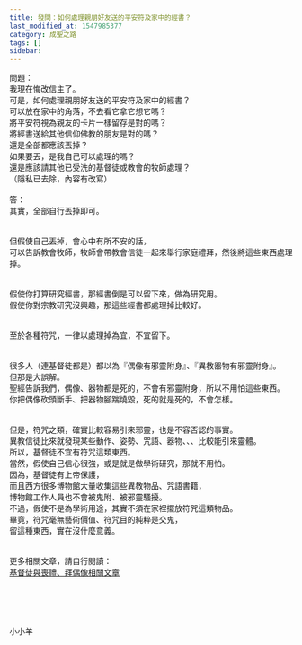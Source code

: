 ```yaml
---
title: 發問：如何處理親朋好友送的平安符及家中的經書？
last_modified_at: 1547985377
category: 成聖之路
tags: []
sidebar: 
---
```


<p>問題：<br/>我現在悔改信主了。<br/>可是，如何處理親朋好友送的平安符及家中的經書？<br/>可以放在家中的角落，不去看它拿它想它嗎？ <br/>將平安符視為親友的卡片一樣留存是對的嗎？<br/>將經書送給其他信仰佛教的朋友是對的嗎？<br/>還是全部都應該丟掉？<br/>如果要丟，是我自己可以處理的嗎？<br/>還是應該請其他已受洗的基督徒或教會的牧師處理？<br/>（隱私已去除，內容有改寫）<br/><br/><!--more-->答：<br/>其實，全部自行丟掉即可。<br/> <br/><br/>但假使自己丟掉，會心中有所不安的話，<br/>可以告訴教會牧師，牧師會帶教會信徒一起來舉行家庭禮拜，然後將這些東西處理掉。<br/> <br/><br/>假使你打算研究經書，那經書倒是可以留下來，做為研究用。<br/>假使你對宗教研究沒興趣，那這些經書都處理掉比較好。<br/> <br/><br/>至於各種符咒，一律以處理掉為宜，不宜留下。<br/><br/><br/>很多人（連基督徒都是）都以為『偶像有邪靈附身』、『異教器物有邪靈附身』。<br/>但那是大誤解。<br/>聖經告訴我們，偶像、器物都是死的，不會有邪靈附身，所以不用怕這些東西。<br/>你把偶像砍頭斷手、把器物腳踹燒毀，死的就是死的，不會怎樣。<br/><br/><br/>但是，符咒之類，確實比較容易引來邪靈，也是不容否認的事實。<br/>異教信徒比來就發現某些動作、姿勢、咒語、器物、、、比較能引來靈體。<br/>所以，基督徒不宜有符咒這類東西。<br/>當然，假使自己信心很強，或是就是做學術研究，那就不用怕。<br/>因為，基督徒有上帝保護，<br/>而且西方很多博物館大量收集這些異教物品、咒語書籍，<br/>博物館工作人員也不會被鬼附、被邪靈騷擾。<br/>不過，假使不是為學術用途，其實不須在家裡擺放符咒這類物品。<br/>畢竟，符咒毫無藝術價值、符咒目的純粹是交鬼，<br/>留這種東西，實在沒什麼意義。<br/><br/><br/>更多相關文章，請自行閱讀：<br/><a href="/posts/269196264">基督徒與喪禮、拜偶像相關文章</a><br/><br/><br/><br/><br/><br/>小小羊<br/><br/><br/><br/><br/></p>